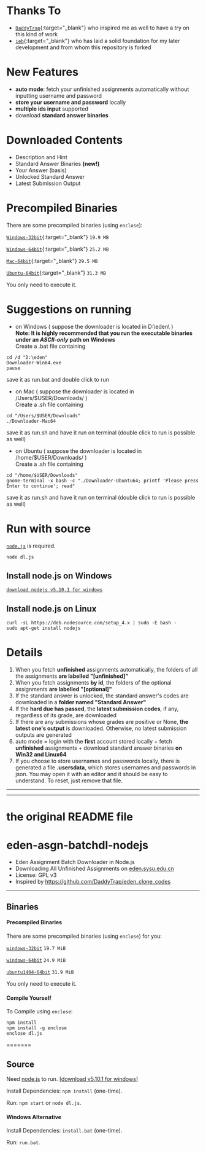 # Thanks To

- [``DaddyTrap``](https://github.com/DaddyTrap/eden_clone_codes){:target="_blank"} who inspired me as well to have a try on this kind of work
- [``ieb``](https://github.com/iebb/eden-asgn-batchdl-nodejs){:target="_blank"} who has laid a solid foundation for my later development and from whom this repository is forked

# New Features
 - **auto mode**: fetch your unfinished assignments automatically without inputting username and password
 - **store your username and password** locally
 - **multiple ids input** supported
 - download **standard answer binaries**

# Downloaded Contents

- Description and Hint
- Standard Answer Binaries **(new!)**
- Your Answer (basis)
- Unlocked Standard Answer
- Latest Submission Output

# Precompiled Binaries

There are some precompiled binaries (using ``enclose``):

[``Windows-32bit``](https://github.com/Mensu/eden-asgn-batchdl-nodejs/releases/download/v0.3-alpha/Downloader-Win32.exe){:target="_blank"}
``19.9 MB``

[``Windows-64bit``](https://github.com/Mensu/eden-asgn-batchdl-nodejs/releases/download/v0.3-alpha/Downloader-Win64.exe){:target="_blank"}
``25.2 MB``

[``Mac-64bit``](https://github.com/Mensu/eden-asgn-batchdl-nodejs/releases/download/v0.3-alpha/Downloader-Mac64){:target="_blank"}
``29.5 MB``

[``Ubuntu-64bit``](https://github.com/Mensu/eden-asgn-batchdl-nodejs/releases/download/v0.3-alpha/Downloader-Ubuntu64){:target="_blank"}
``31.3 MB``

You only need to execute it.

# Suggestions on running

- on Windows ( suppose the downloader is located in D:\eden\ )  
 **Note: It is highly recommended that you run the executable binaries under an *ASCII-only* path on Windows**  
 Create a .bat file containing
```
cd /d "D:\eden"
Downloader-Win64.exe
pause
``` 
save it as run.bat and double click to run

- on Mac ( suppose the downloader is located in /Users/$USER/Downloads/ )  
Create a .sh file containing
```
cd "/Users/$USER/Downloads"
./Downloader-Mac64
```
save it as run.sh and have it run on terminal (double click to run is possible as well)  

- on Ubuntu ( suppose the downloader is located in /home/$USER/Downloads/ )  
Create a .sh file containing
```
cd "/home/$USER/Downloads"
gnome-terminal -x bash -c "./Downloader-Ubuntu64; printf 'Please press Enter to continue'; read"
```
save it as run.sh and have it run on terminal (double click to run is possible as well)  

# Run with source

[``node.js``](https://nodejs.org/en/ "Node.js") is required.

```
node dl.js
```

## Install node.js on Windows

[``download nodejs v5.10.1 for windows``](https://nodejs.org/dist/v5.10.1/node-v5.10.1-x64.msi)

## Install node.js on Linux

```
curl -sL https://deb.nodesource.com/setup_4.x | sudo -E bash -
sudo apt-get install nodejs
```

# Details

1. When you fetch **unfinished** assignments automatically, the folders of all the assignments **are labelled "[unfinished]"**
2. When you fetch assignments **by id**, the folders of the optional assignments **are labelled "[optional]"**
3. If the standard answer is unlocked, the standard answer's codes are downloaded in a **folder named "Standard Answer"**
4. If the **hard due has passed**, the **latest submission codes**, if any, regardless of its grade, are downloaded
5. If there are any submissions whose grades are positive or None, **the latest one's output** is downloaded. Otherwise, no latest submission outputs are generated
6. auto mode = login with the **first** account stored locally + fetch **unfinished** assignments + download standard answer binaries **on Win32 and Linux64**
7. If you choose to store usernames and passwords locally, there is generated a file **.usersdata**, which stores usernames and passwords in json. You may open it with an editor and it should be easy to understand. To reset, just remove that file.

-------

-------

# the original README file

# eden-asgn-batchdl-nodejs

* Eden Assignment Batch Downloader in Node.js
* Downloading All Unfinished Assignments on [eden.sysu.edu.cn](http://eden.sysu.edu.cn/)
* License: GPL v3
* Inspired by https://github.com/DaddyTrap/eden_clone_codes

--------

## Binaries

#### Precompiled Binaries

There are some precompiled binaries (using ``enclose``) for you:

[``windows-32bit``](https://github.com/iebb/eden-asgn-batchdl-nodejs/releases/download/v0.16.4.21/downloader-win32.exe)
``19.7 MiB``

[``windows-64bit``](https://github.com/iebb/eden-asgn-batchdl-nodejs/releases/download/v0.16.4.21/downloader-win64.exe)
``24.9 MiB``

[``ubuntu1404-64bit``](https://github.com/iebb/eden-asgn-batchdl-nodejs/releases/download/v0.16.4.21/downloader-ubuntu64)
``31.9 MiB``

You only need to execute it.

#### Compile Yourself

To Compile using ``enclose``:

	npm install
	npm install -g enclose
	enclose dl.js
	
=======
## Source

Need [node.js](https://nodejs.org/en/ "Node.js") to run. [[download v5.10.1 for windows]](https://nodejs.org/dist/v5.10.1/node-v5.10.1-x64.msi)

Install Dependencies: ``npm install`` (one-time).

Run: ``npm start`` or ``node dl.js``.

#### Windows Alternative

Install Dependencies: ``install.bat`` (one-time).

Run: ``run.bat``.
